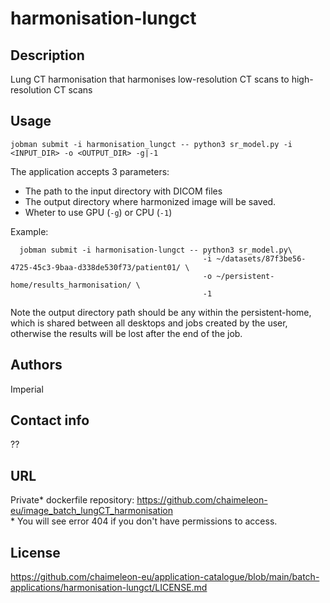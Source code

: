 # harmonisation-lungct

## Description
Lung CT harmonisation that harmonises low-resolution CT scans to high-resolution CT scans

## Usage

`jobman submit -i harmonisation_lungct -- python3 sr_model.py -i <INPUT_DIR> -o <OUTPUT_DIR> -g|-1`
  
The application accepts 3 parameters:
 - The path to the input directory with DICOM files
 - The output directory where harmonized image will be saved.
 - Wheter to use GPU (`-g`) or CPU (`-1`)
 
Example:  
  ```
    jobman submit -i harmonisation-lungct -- python3 sr_model.py\
                                             -i ~/datasets/87f3be56-4725-45c3-9baa-d338de530f73/patient01/ \
                                             -o ~/persistent-home/results_harmonisation/ \
                                             -1
  ```
Note the output directory path should be any within the persistent-home, which is shared between all desktops and jobs created by the user, 
otherwise the results will be lost after the end of the job. 

## Authors
Imperial

## Contact info
??

## URL
Private\* dockerfile repository:
https://github.com/chaimeleon-eu/image_batch_lungCT_harmonisation  
\* You will see error 404 if you don't have permissions to access.

## License
https://github.com/chaimeleon-eu/application-catalogue/blob/main/batch-applications/harmonisation-lungct/LICENSE.md
